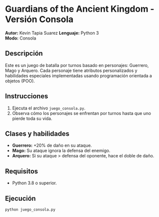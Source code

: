 # Guardians of the Ancient Kingdom - Versión Consola

**Autor:** Kevin Tapia Suarez 
**Lenguaje:** Python 3  
**Modo:** Consola

## Descripción

Este es un juego de batalla por turnos basado en personajes: Guerrero, Mago y Arquero. Cada personaje tiene atributos personalizados y habilidades especiales implementadas usando programación orientada a objetos (POO).

## Instrucciones

1. Ejecuta el archivo `juego_consola.py`.
2. Observa cómo los personajes se enfrentan por turnos hasta que uno pierde toda su vida.

## Clases y habilidades

- **Guerrero:** +20% de daño en su ataque.
- **Mago:** Su ataque ignora la defensa del enemigo.
- **Arquero:** Si su ataque > defensa del oponente, hace el doble de daño.

## Requisitos

- Python 3.8 o superior.

## Ejecución

```bash
python juego_consola.py
